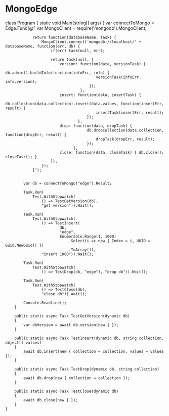 MongoEdge
=========

class Program
    {
        static void Main(string[] args)
        {
            var connectToMongo = Edge.Func(@"
                var MongoClient = require('mongodb').MongoClient;
                
                return function(databaseName, task) {
                    MongoClient.connect('mongodb://localhost/' + databaseName, function(err, db) {
                        if(err) task(null, err);

                        return task(null, {
                            version: function(data, versionTask) { 
                                         db.admin().buildInfo(function(infoErr, info) {
                                            versionTask(infoErr, info.version);
                                         });
                                     },
                            insert: function(data, insertTask) {
                                        db.collection(data.collection).insert(data.values, function(insertErr, result) {
                                            insertTask(insertErr, result);
                                        });
                                    },
                            drop: function(data, dropTask) {
                                        db.dropCollection(data.collection, function(dropErr, result) {
                                            dropTask(dropErr, result);
                                        });
                                  },
                            close: function(data, closeTask) { db.close(); closeTask(); }
                        });
                    });
                }");

            
            var db = connectToMongo("edge").Result;
            
            Task.Run(
                Test.WithStopwatch(
                    () => TestGetVersion(db),
                    "get version")).Wait();

            Task.Run(
                Test.WithStopwatch(
                    () => TestInsert(
                            db,
                            "edge",
                            Enumerable.Range(1, 1000)
                                .Select(i => new { Index = i, UUID = Guid.NewGuid() })
                                .ToArray()),
                    "insert 1000")).Wait();

            Task.Run(
                Test.WithStopwatch(
                    () => TestDrop(db, "edge"), "drop db")).Wait();

            Task.Run(
                Test.WithStopwatch(
                    () => TestClose(db),
                    "close db")).Wait();

            Console.ReadLine();
        }

        public static async Task TestGetVersion(dynamic db)
        {
            var dbVersion = await db.version(new { });
        }

        public static async Task TestInsert(dynamic db, string collection, object[] values)
        {
            await db.insert(new { collection = collection, values = values });
        }

        public static async Task TestDrop(dynamic db, string collection)
        {
            await db.drop(new { collection = collection });
        }

        public static async Task TestClose(dynamic db)
        {
            await db.close(new { });
        }
    }
